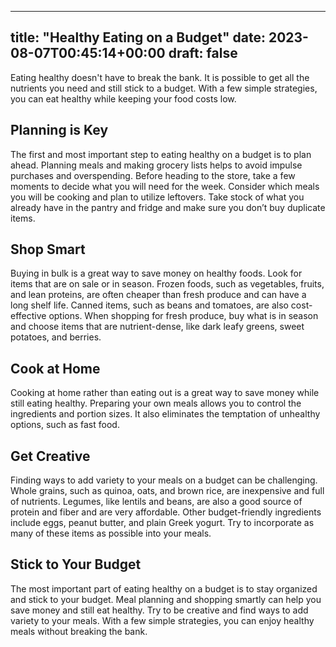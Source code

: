 
---
title: "Healthy Eating on a Budget"
date: 2023-08-07T00:45:14+00:00
draft: false
---

Eating healthy doesn't have to break the bank. It is possible to get all the nutrients you need and still stick to a budget. With a few simple strategies, you can eat healthy while keeping your food costs low.

## Planning is Key

The first and most important step to eating healthy on a budget is to plan ahead. Planning meals and making grocery lists helps to avoid impulse purchases and overspending. Before heading to the store, take a few moments to decide what you will need for the week. Consider which meals you will be cooking and plan to utilize leftovers. Take stock of what you already have in the pantry and fridge and make sure you don’t buy duplicate items.

## Shop Smart

Buying in bulk is a great way to save money on healthy foods. Look for items that are on sale or in season. Frozen foods, such as vegetables, fruits, and lean proteins, are often cheaper than fresh produce and can have a long shelf life. Canned items, such as beans and tomatoes, are also cost-effective options. When shopping for fresh produce, buy what is in season and choose items that are nutrient-dense, like dark leafy greens, sweet potatoes, and berries. 

## Cook at Home

Cooking at home rather than eating out is a great way to save money while still eating healthy. Preparing your own meals allows you to control the ingredients and portion sizes. It also eliminates the temptation of unhealthy options, such as fast food.

## Get Creative

Finding ways to add variety to your meals on a budget can be challenging. Whole grains, such as quinoa, oats, and brown rice, are inexpensive and full of nutrients. Legumes, like lentils and beans, are also a good source of protein and fiber and are very affordable. Other budget-friendly ingredients include eggs, peanut butter, and plain Greek yogurt. Try to incorporate as many of these items as possible into your meals. 

## Stick to Your Budget

The most important part of eating healthy on a budget is to stay organized and stick to your budget. Meal planning and shopping smartly can help you save money and still eat healthy. Try to be creative and find ways to add variety to your meals. With a few simple strategies, you can enjoy healthy meals without breaking the bank.